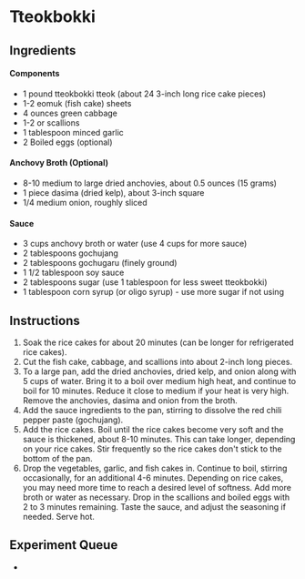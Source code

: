 # Tteokbokki

## Ingredients

#### Components

- 1 pound tteokbokki tteok (about 24 3-inch long rice cake pieces)
- 1-2 eomuk (fish cake) sheets
- 4 ounces green cabbage
- 1-2 or scallions
- 1 tablespoon minced garlic
- 2 Boiled eggs (optional)

#### Anchovy Broth (Optional)

- 8-10 medium to large dried anchovies, about 0.5 ounces (15 grams)
- 1 piece dasima (dried kelp), about 3-inch square
- 1/4 medium onion, roughly sliced

#### Sauce

- 3 cups anchovy broth or water (use 4 cups for more sauce)
- 2 tablespoons gochujang
- 2 tablespoons gochugaru (finely ground)
- 1 1/2 tablespoon soy sauce
- 2 tablespoons sugar (use 1 tablespoon for less sweet tteokbokki)
- 1 tablespoon corn syrup (or oligo syrup) - use more sugar if not using

## Instructions

1. Soak the rice cakes for about 20 minutes (can be longer for refrigerated rice cakes).
1. Cut the fish cake, cabbage, and scallions into about 2-inch long pieces.
1. To a large pan, add the dried anchovies, dried kelp, and onion along with 5 cups of water. Bring it to a boil over medium high heat, and continue to boil for 10 minutes. Reduce it close to medium if your heat is very high. Remove the anchovies, dasima and onion from the broth.
1. Add the sauce ingredients to the pan, stirring to dissolve the red chili pepper paste (gochujang).
1. Add the rice cakes. Boil until the rice cakes become very soft and the sauce is thickened, about 8-10 minutes. This can take longer, depending on your rice cakes. Stir frequently so the rice cakes don't stick to the bottom of the pan.
1. Drop the vegetables, garlic, and fish cakes in. Continue to boil, stirring occasionally, for an additional 4-6 minutes. Depending on rice cakes, you may need more time to reach a desired level of softness. Add more broth or water as necessary. Drop in the scallions and boiled eggs with 2 to 3 minutes remaining. Taste the sauce, and adjust the seasoning if needed. Serve hot.

## Experiment Queue

- 
